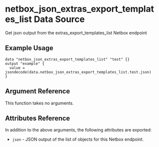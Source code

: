 # netbox\_json\_extras\_export\_templates\_list Data Source

Get json output from the extras_export_templates_list Netbox endpoint

## Example Usage

```hcl
data "netbox_json_extras_export_templates_list" "test" {}
output "example" {
  value = jsondecode(data.netbox_json_extras_export_templates_list.test.json)
}
```

## Argument Reference

This function takes no arguments.

## Attributes Reference

In addition to the above arguments, the following attributes are exported:
* ``json`` - JSON output of the list of objects for this Netbox endpoint.

